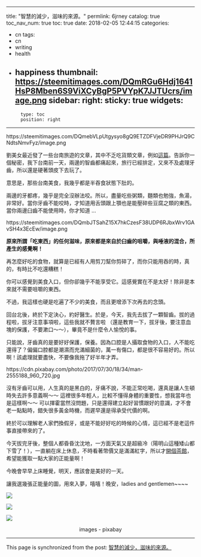 
---
title: "智慧的減少，滋味的來源。"
permlink: 6jrney
catalog: true
toc_nav_num: true
toc: true
date: 2018-02-05 12:44:15
categories:
- cn
tags:
- cn
- writing
- health
- happiness
thumbnail: https://steemitimages.com/DQmRGu6Hdj1641HsP8Mben6S9ViXCyBgP5PVYpK7JJTUcrs/image.png
sidebar:
    right:
        sticky: true
widgets:
    -
        type: toc
        position: right
---


<div class='pull-right'>https://steemitimages.com/DQmebVLpUtgysyo8gQ9ETZDFVjeDR9PHJrQ9CNdtsNmvFyz/image.png</div>

劉美女最近發了一些台南旅遊的文章，其中不乏吃貨類文章，例如[這篇](https://steemit.com/travel/@deanliu/5-travel-around-taiwan-enchanting-tainan-5-noodles)。告訴你一個秘密，我下台南前一天，兩邊的智齒都痛起來，旅行已經排定，又來不及處理牙齒，所以還是硬著頭皮下去玩了。

意思是，那些台南美食，我幾乎都是半吞食狀態下肚的。

兩邊的牙都疼，幾乎是完全沒辦法咬。所以，盡量吃些粥類，麵類也勉強，魚湯，非常好。當你牙齒不能咬時，才知道用舌頭跟上顎也是能壓碎些豆腐之類的東西。當你兩邊臼齒不能使用時，你才知道 ...

<div class='pull-left'>https://steemitimages.com/DQmbJTSahZ15X7hkCzesF38UDP6RJbxWrv1GAvSH4x3EcEw/image.png</div>

**原來所謂「吃東西」的任何滋味，原來都是來自於臼齒的咀嚼，與唾液的混合，所產生的感覺啊！**

再怎麼好吃的食物，就算是已經有人用剪刀幫你剪碎了，而你只能用吞的時，真的，有時比不吃還糟糕！

你可以感覺到美食入口，但你卻幾乎不能享受它。這感覺實在不是太好！除非是本來就不需要咀嚼的東西。

不過，我這樣也硬是吃遍了不少的美食，而且更增添下次再去的念頭。

回台北後，終於下定決心，約好醫生。於是，今天，我先去拔了一顆智齒。拔的過程啦，拔牙注意事項啦，這些我就不贅言啦 （還是教育一下，拔牙後，要注意血塊的保護，不要漱口～～），畢竟不是什麼令人愉悅的事。

只能說，牙齒真的是要好好保護，保養。因為口腔是人攝取食物的入口，人不能吃還得了？偏偏口腔都是潮濕而充滿細菌的，萬一有傷口，都是很不容易好的。所以啊！該處理就要盡快，不要像我拖了好半年才弄。

<div class='pull-right'>https://cdn.pixabay.com/photo/2017/07/30/18/34/man-2555188_960_720.jpg</div>

沒有牙齒可以用，人生真的是黑白的，牙痛不說，不能正常吃喝，還真是讓人生頓時失去許多意義啊～～ 這裡很多年輕人，比較不懂得身體的重要性，想我當年也是這樣啊～～ 可以揮霍當然沒問題，只是還得建立起好習慣跟好的意識，才不會老一點點時，錯失很多黃金時機，而遲早還是得承受代價的啊。

終於可以理解老人家們換假牙，或是不能好好吃的時候的心情，這已經不是老這件事直接帶來的了。

今天拔完牙後，整個人都昏昏沈沈地，一方面天氣又是超級冷（陽明山這種矮山都下雪了！），一直躺在床上休息，不時看著幣價又是滿滿紅字，所以才[開個茶館](https://steemit.com/laodr-teahouse/@laodr/laodr-tea-house-180205)，希望能獲取一點大家的正能量啊！

今晚會早早上床睡覺，明天，應該會是美好的一天。

讓我選幾張正能量的圖，用來入夢，嘻嘻！晚安，ladies and gentlemen~~~~

![](https://steemitimages.com/DQmRGu6Hdj1641HsP8Mben6S9ViXCyBgP5PVYpK7JJTUcrs/image.png)

![](https://steemitimages.com/DQmNUX9j9aQmv4VAB9TyUjwt4FLrwKWgtA2cAQqULMfsSvw/image.png)

![](https://steemitimages.com/DQmYBuFq4s2X74MnL4uiDbcxb1LxdBqLq7hkBpFdpyjJGVi/image.png)

<center>images - pixabay</center>

- - -

This page is synchronized from the post: [智慧的減少，滋味的來源。](https://steemit.com/@deanliu/6jrney)
